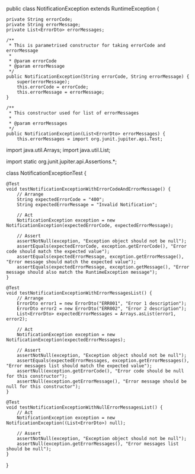public class NotificationException extends RuntimeException {

    private String errorCode;
    private String errorMessage;
    private List<ErrorDto> errorMessages;

    /**
     * This is parametrised constructor for taking errorCode and  errorMessage
     *
     * @param errorCode
     * @param errorMessage
     */
    public NotificationException(String errorCode, String errorMessage) {
        super(errorMessage);
        this.errorCode = errorCode;
        this.errorMessage = errorMessage;
    }

    /**
     * This constructor used for list of errorMessages
     *
     * @param errorMessages
     */
    public NotificationException(List<ErrorDto> errorMessages) {
        this.errorMessages = import org.junit.jupiter.api.Test;

import java.util.Arrays;
import java.util.List;

import static org.junit.jupiter.api.Assertions.*;

class NotificationExceptionTest {

    @Test
    void testNotificationExceptionWithErrorCodeAndErrorMessage() {
        // Arrange
        String expectedErrorCode = "400";
        String expectedErrorMessage = "Invalid Notification";

        // Act
        NotificationException exception = new NotificationException(expectedErrorCode, expectedErrorMessage);

        // Assert
        assertNotNull(exception, "Exception object should not be null");
        assertEquals(expectedErrorCode, exception.getErrorCode(), "Error code should match the expected value");
        assertEquals(expectedErrorMessage, exception.getErrorMessage(), "Error message should match the expected value");
        assertEquals(expectedErrorMessage, exception.getMessage(), "Error message should also match the RuntimeException message");
    }

    @Test
    void testNotificationExceptionWithErrorMessagesList() {
        // Arrange
        ErrorDto error1 = new ErrorDto("ERR001", "Error 1 description");
        ErrorDto error2 = new ErrorDto("ERR002", "Error 2 description");
        List<ErrorDto> expectedErrorMessages = Arrays.asList(error1, error2);

        // Act
        NotificationException exception = new NotificationException(expectedErrorMessages);

        // Assert
        assertNotNull(exception, "Exception object should not be null");
        assertEquals(expectedErrorMessages, exception.getErrorMessages(), "Error messages list should match the expected value");
        assertNull(exception.getErrorCode(), "Error code should be null for this constructor");
        assertNull(exception.getErrorMessage(), "Error message should be null for this constructor");
    }

    @Test
    void testNotificationExceptionWithNullErrorMessagesList() {
        // Act
        NotificationException exception = new NotificationException((List<ErrorDto>) null);

        // Assert
        assertNotNull(exception, "Exception object should not be null");
        assertNull(exception.getErrorMessages(), "Error messages list should be null");
    }
}


